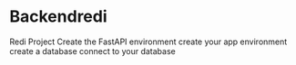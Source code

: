 # Backendredi
Redi Project
Create the FastAPI environment
create your app environment
create a database
connect to your database 
